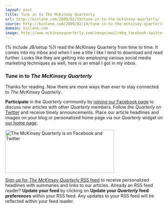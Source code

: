 ```yaml
---
layout: post
title: Tune in to The McKinsey Quarterly
url: http://kinlane.com/2009/02/19/tune-in-to-the-mckinsey-quarterly/
source: http://kinlane.com/2009/02/19/tune-in-to-the-mckinsey-quarterly/
domain: kinlane.com
image: http://www.mckinseyquarterly.com/image/mail/mkq_facebook-twitter.gif
---
```

{% include JB/setup %}I read the McKinsey Quarterly from time to time. It comes into my inbox and when I see a title I like I tend to download and read further. Looks like they are getting into employing various social media marketing techniques as well, here is an email I got in my inbox.
<h3 class="c1">
     Tune in to <em>The McKinsey Quarterly</em>
</h3>
<p class="c2">
     Thanks for reading. Now there are more ways than ever to stay connected to <em>The McKinsey Quarterly</em>.
</p>
<p class="c4">
     <strong>Participate</strong> in the <em>Quarterly</em> community by <a class="c3" href="http://e.mckinseyquarterly.com/W0RH003600160F15008112F599E720" target="_blank">joining our Facebook page</a> to discuss new articles with other <em>Quarterly</em> members. Follow the <em>Quarterly</em> on <a class="c3" href="http://e.mckinseyquarterly.com/W0RH003600863F15008112F599E720" target="_blank">Twitter</a> and receive timely announcements. Place our article headlines and images on your blog or personalized home page via our <em>Quarterly</em> widget on <a class="c3" href="http://e.mckinseyquarterly.com/W0RH003600962F15008112F599E720" target="_blank">our home page</a>.
</p><img src="http://www.mckinseyquarterly.com/image/mail/mkq_facebook-twitter.gif" alt="The McKinsey Quarterly is on Facebook and Twitter" width="348" height="138" />
<p class="c4">
     <a class="c3" href="http://e.mckinseyquarterly.com/W0RH00360076DF15008112F599E720" target="_blank">Sign up for <em>The McKinsey Quarterly</em> RSS feed</a> to receive personalized headlines with summaries and links to our articles. Already an RSS feed reader? <strong>Update your feed</strong> by clicking on <strong>Update your <em>Quarterly</em> feed preferences</strong> within your RSS feed. Any updates to your RSS feed will be reflected within your feed reader.
</p>